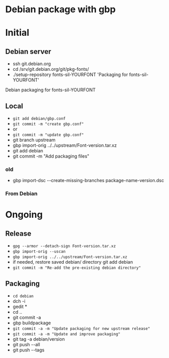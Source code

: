 # Debian package with gbp

# Initial

## Debian server

- ssh git.debian.org
- cd /srv/git.debian.org/git/pkg-fonts/
- ./setup-repository fonts-sil-YOURFONT 'Packaging for fonts-sil-YOURFONT'

Debian packaging for fonts-sil-YOURFONT


## Local

- `git add debian/gbp.conf`
- `git commit -m "create gbp.conf"`
- or
- `git commit -m "update gbp.conf"`
- git branch upstream
- gbp import-orig ../../upstream/Font-version.tar.xz
- git add debian
- git commit -m "Add packaging files"

### old

- gbp import-dsc --create-missing-branches package-name-version.dsc

### From Debian

# Ongoing

## Release

- `gpg --armor --detach-sign Font-version.tar.xz`
- `gbp import-orig --uscan`
- `gbp import-orig ../../upstream/Font-version.tar.xz`
- if needed, restore saved debian/ directory
  git add debian
- `git commit -m "Re-add the pre-existing debian directory"`

## Packaging

- `cd debian`
- dch -i
- gedit *
- cd ..
- git commit -a
- gbp buildpackage
- `git commit -a -m "Update packaging for new upstream release"`
- `git commit -a -m "Update and improve packaging"`
- git tag -a debian/version
- git push --all
- git push --tags

